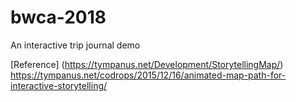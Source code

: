 # bwca-2018

An interactive trip journal demo

[Reference] (https://tympanus.net/Development/StorytellingMap/)
https://tympanus.net/codrops/2015/12/16/animated-map-path-for-interactive-storytelling/
